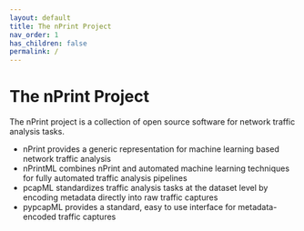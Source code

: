 ```yaml
---
layout: default
title: The nPrint Project
nav_order: 1
has_children: false
permalink: /
---
```


# The nPrint Project

The nPrint project is a collection of open source software for network traffic analysis tasks.

- nPrint provides a generic representation for machine learning based network traffic analysis
- nPrintML combines nPrint and automated machine learning techniques for fully automated traffic analysis pipelines
- pcapML standardizes traffic analysis tasks at the dataset level by encoding metadata directly into raw traffic captures
- pypcapML provides a standard, easy to use interface for metadata-encoded traffic captures
